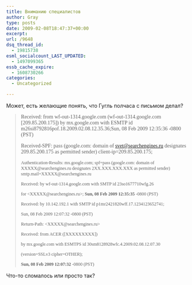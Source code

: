 ```yaml
---
title: Вниманию специалистов
author: Gray
type: posts
date: 2009-02-08T18:47:37+00:00
excerpt:
url: /9648
dsq_thread_id:
  - 19815738
esml_socialcount_LAST_UPDATED:
  - 1497099365
essb_cache_expire:
  - 1608730266
categories:
  - Uncategorized

---
```








Может, есть желающие понять, что Гугль полчаса с письмом делал?

> <span style="font-family: 'Lucida Grande';">Received: from wf-out-1314.google.com (wf-out-1314.google.com [209.85.200.175]) by mx.google.com with ESMTP id m26si8792816pof.18.2009.02.08.12.35.36;Sun, 08 Feb 2009 12:35:36 -0800 (PST)</span>
> 
> <span style="font-family: 'Lucida Grande';">Received-SPF: pass (google.com: domain of svet@searchengines.ru designates 209.85.200.175 as permitted sender) client-ip=209.85.200.175;</span>
> 
> <p style="font: 12.0px Lucida Grande">
>   Authentication-Results: mx.google.com; spf=pass (google.com: domain of ХХХХХ@searchengines.ru designates 2ХХ.ХХХ.ХХХ.ХХХ as permitted sender) smtp.mail=ХХХХХ@searchengines.ru
> </p>
> 
> <p style="font: 12.0px Lucida Grande">
>   Received: by wf-out-1314.google.com with SMTP id 23so1677710wfg.26
> </p>
> 
> <p style="font: 12.0px Lucida Grande">
>   for <ХХХХХ@searchengines.ru>; <strong>Sun, 08 Feb 2009 12:35:35</strong> -0800 (PST)
> </p>
> 
> <p style="font: 12.0px Lucida Grande">
>   Received: by 10.142.192.1 with SMTP id p1mr2421820wff.17.1234123652741;
> </p>
> 
> <p style="font: 12.0px Lucida Grande">
>   Sun, 08 Feb 2009 12:07:32 -0800 (PST)
> </p>
> 
> <p style="font: 12.0px Lucida Grande">
>   Return-Path: <ХХХХХ@searchengines.ru>
> </p>
> 
> <p style="font: 12.0px Lucida Grande">
>   Received: from ACER ([ХХХХХХХХХ])
> </p>
> 
> <p style="font: 12.0px Lucida Grande">
>   by mx.google.com with ESMTPS id 30sm8128928wfc.4.2009.02.08.12.07.30
> </p>
> 
> <p style="font: 12.0px Lucida Grande">
>   (version=SSLv3 cipher=OTHER);
> </p>
> 
> <p style="font: 12.0px Lucida Grande">
>   <strong>Sun, 08 Feb 2009 12:07:32</strong> -0800 (PST)
> </p>
> 
> </blockquote> 
> 
> 
> 
> Что-то сломалось или просто так?
> 
>